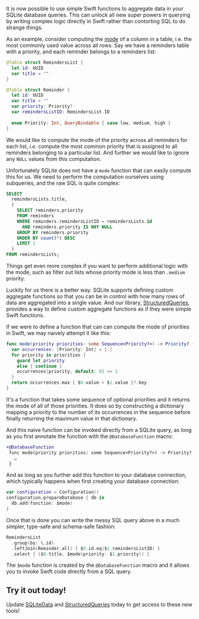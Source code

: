 It is now possible to use simple Swift functions to aggregate data in your SQLite database queries.
This can unlock all new super powers in querying by writing complex logic directly in Swift rather
than contorting SQL to do strange things.

As an example, consider computing the [mode](https://en.wikipedia.org/wiki/Mode_(statistics)) of a 
column in a table, i.e. the most commonly used value across all rows. Say we have a reminders table 
with a priority, and each reminder belongs to a reminders list:

```swift
@Table struct RemindersList {
  let id: UUID
  var title = ""
}

@Table struct Reminder {
  let id: UUID
  var title = ""
  var priority: Priority?
  var remindersListID: RemindersList.ID
  
  enum Priority: Int, QueryBindable { case low, medium, high }
}
```

We would like to compute the mode of the priority across all reminders for each list, _i.e._ compute 
the most common priority that is assigned to all reminders belonging to a particular list. And 
further we would like to ignore any `NULL` values from this computation.

Unfortunately SQLite does not have a `mode` function that can easily compute this for us. We
need to perform the computation ourselves using subqueries, and the raw SQL is quite complex: 

```sql
SELECT 
  remindersLists.title,
  (
    SELECT reminders.priority
    FROM reminders
    WHERE reminders.remindersListID = remindersLists.id
      AND reminders.priority IS NOT NULL
    GROUP BY reminders.priority
    ORDER BY count(*) DESC
    LIMIT 1
  )
FROM remindersLists;
```

Things get even more complex if you want to perform additional logic with the mode, such as 
filter out lists whose priority mode is less than `.medium` priority.

Luckily for us there is a better way. SQLite supports defining custom aggregate functions so that
you can be in control with how many rows of data are aggregated into a single value. And our 
library, [StructuredQueries], provides a way to define custom aggregate functions as if they
were simple Swift functions.

[StructuredQueries]: http://github.com/pointfreeco/swift-structured-queries

 If we were to define a function that can can compute the mode of priorities in Swift, we may
 naively attempt it like this: 

```swift
func mode(priority priorities: some Sequence<Priority?>) -> Priority? {
  var occurrences: [Priority: Int] = [:]
  for priority in priorities {
    guard let priority
    else { continue }
    occurrences[priority, default: 0] += 1
  }
  return occurrences.max { $0.value < $1.value }?.key
}
```

It's a function that takes some sequence of optional priorities and it returns the mode of all
of those priorities. It does so by constructing a dictionary mapping a priority to the number
of its occurrences in the sequence before finally returning the maximum value in that dictionary.

And this naive function can be invoked directly from a SQLite query, as long as you first annotate
the function with the `@DatabaseFunction` macro:

```diff
+@DatabaseFunction
 func mode(priority priorities: some Sequence<Priority?>) -> Priority? {
   …
 }
```

And as long as you further add this function to your database connection, which typically happens
when first creating your database connection:

```swift
var configuration = Configuration()
configuration.prepareDatabase { db in
  db.add(function: $mode)
}
```

Once that is done you can write the messy SQL query above in a much simpler, type-safe and
schema-safe fashion:

```swift
RemindersList
  .group(by: \.id)
  .leftJoin(Reminder.all) { $0.id.eq($1.remindersListID) }
  .select { ($0.title, $mode(priority: $1.priority)) }
```

The `$mode` function is created by the `@DatabaseFunction` macro and it allows you to invoke
Swift code directly from a SQL query.


## Try it out today!

Update [SQLiteData] and [StructuredQueries] today to get access to these new tools!

[SQLiteData]: https://github.com/pointfreeco/sqlite-data
